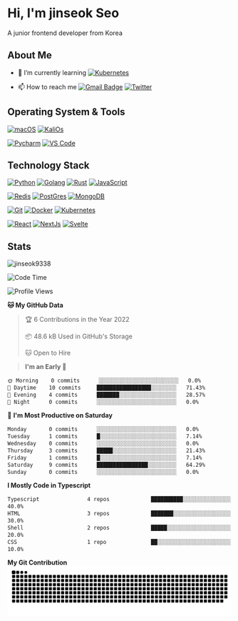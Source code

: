 # Hi, I'm jinseok Seo

A junior frontend developer from Korea

## About Me

- 🌱 I’m currently learning [![Kubernetes](https://img.shields.io/badge/-Kubernetes-005571?style=for-the-badge&logo=Kubernetes&logoColor=ffffff)](https://kubernetes.io/)

- 📫 How to reach me [![Gmail Badge](https://img.shields.io/badge/-gmail-c14438?style=for-the-badge&logo=Gmail&logoColor=ffffff)](jinseok9338@gmail.com) [![Twitter](https://img.shields.io/badge/twitter-1DA1F2.svg?style=for-the-badge&logo=twitter&logoColor=ffffff)](https://twitter.com/jinseok9338)

## Operating System & Tools

[![macOS](https://img.shields.io/badge/macOS-Mojave-292e33?style=flat-square&logo=apple&logoColor=ffffff)](https://www.apple.com/macos/mojave/)
[![KaliOs](https://img.shields.io/badge/KaliOs-7.0-blue?style=flat-square&logo=Linux&logoColor=262577)](https://www.centos.org/)

[![Pycharm](https://img.shields.io/badge/IDE-PyCharm-yellow?style=flat-square&logo=JetBrains)](https://www.jetbrains.com/pycharm/)
[![VS Code](https://img.shields.io/badge/IDE-VSCode-%23007ACC?style=flat-square&logo=Visual-studio-code)](https://code.visualstudio.com/)

## Technology Stack

[![Python](https://img.shields.io/badge/-Python-3776AB?style=flat-square&logo=python&logoColor=ffffff)](https://www.python.org/)
[![Golang](https://img.shields.io/badge/-Golang-00ADD8?style=flat-square&logo=go&logoColor=ffffff)](https://golang.org/)
[![Rust](https://img.shields.io/badge/-Rust-000000?style=flat-square&logo=rust&logoColor=ffffff)](https://www.rust-lang.org/)
[![JavaScript](https://img.shields.io/badge/-JavaScript-%23F7DF1C?style=flat-square&logo=javascript&logoColor=000000&labelColor=%23F7DF1C&color=%23FFCE5A)](https://www.javascript.com/)

[![Redis](https://img.shields.io/badge/-Redis-DC382D?style=flat-square&logo=Redis&logoColor=ffffff)](https://redis.io/)
[![PostGres](https://img.shields.io/badge/-PostGresSQL-4479A1?style=flat-square&logo=PostgreSQL&logoColor=ffffff)](https://www.mysql.com/)
[![MongoDB](https://img.shields.io/badge/-MongoDB-47A248?style=flat-square&logo=MongoDB&logoColor=ffffff)](https://www.mongodb.com/)

[![Git](https://img.shields.io/badge/-Git-%23F05032?style=flat-square&logo=git&logoColor=%23ffffff)](https://git-scm.com/)
[![Docker](https://img.shields.io/badge/-Docker-2496ED?style=flat-square&logo=docker&logoColor=ffffff)](https://www.docker.com/)
[![Kubernetes](https://img.shields.io/badge/-Kubernetes-326CE5?style=flat-square&logo=Kubernetes&logoColor=ffffff)](https://kubernetes.io/)

[![React](https://img.shields.io/badge/-React-61DAFB?style=flat-square&logo=React&logoColor=%23ffffff)](https://git-scm.com/)
[![NextJs](https://img.shields.io/badge/-Next.js-000000?style=flat-square&logo=Next.js&logoColor=ffffff)](https://www.docker.com/)
[![Svelte](https://img.shields.io/badge/-Svelte-FF3E00?style=flat-square&logo=Svelte&logoColor=ffffff)](https://kubernetes.io/)

## Stats

<p><img src="https://github-readme-stats.vercel.app/api?username=jinseok9338&show_icons=true&theme=dracula" alt="jinseok9338" /></p>

<!--START_SECTION:waka-->

![Code Time](http://img.shields.io/badge/Code%20Time-2%2C158%20hrs%2046%20mins-blue)

![Profile Views](http://img.shields.io/badge/Profile%20Views-164-blue)

**🐱 My GitHub Data**

> 🏆 6 Contributions in the Year 2022
>
> 📦 48.6 kB Used in GitHub's Storage
>
> 🐱 Open to Hire

> **I'm an Early 🐤**

```text
🌞 Morning    0 commits      ░░░░░░░░░░░░░░░░░░░░░░░░░   0.0%
🌆 Daytime    10 commits     █████████████████░░░░░░░░   71.43%
🌃 Evening    4 commits      ███████░░░░░░░░░░░░░░░░░░   28.57%
🌙 Night      0 commits      ░░░░░░░░░░░░░░░░░░░░░░░░░   0.0%
```

📅 **I'm Most Productive on Saturday**

```text
Monday       0 commits      ░░░░░░░░░░░░░░░░░░░░░░░░░   0.0%
Tuesday      1 commits      █░░░░░░░░░░░░░░░░░░░░░░░░   7.14%
Wednesday    0 commits      ░░░░░░░░░░░░░░░░░░░░░░░░░   0.0%
Thursday     3 commits      █████░░░░░░░░░░░░░░░░░░░░   21.43%
Friday       1 commits      █░░░░░░░░░░░░░░░░░░░░░░░░   7.14%
Saturday     9 commits      ████████████████░░░░░░░░░   64.29%
Sunday       0 commits      ░░░░░░░░░░░░░░░░░░░░░░░░░   0.0%
```

**I Mostly Code in Typescript**

```text
Typescript               4 repos             ██████████░░░░░░░░░░░░░░░   40.0%
HTML                     3 repos             ███████░░░░░░░░░░░░░░░░░░   30.0%
Shell                    2 repos             █████░░░░░░░░░░░░░░░░░░░░   20.0%
CSS                      1 repo              ██░░░░░░░░░░░░░░░░░░░░░░░   10.0%
```
**My Git Contribution**
![snake gif](https://github.com/jinseok9338/jinseok9338/blob/output/github-contribution-grid-snake.svg)
